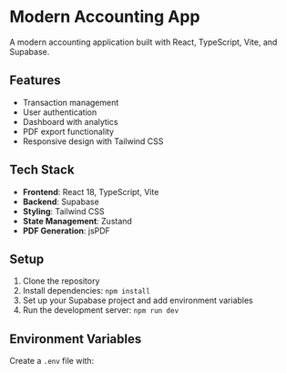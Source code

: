 # Modern Accounting App

A modern accounting application built with React, TypeScript, Vite, and Supabase.

## Features

- Transaction management
- User authentication
- Dashboard with analytics
- PDF export functionality
- Responsive design with Tailwind CSS

## Tech Stack

- **Frontend**: React 18, TypeScript, Vite
- **Backend**: Supabase
- **Styling**: Tailwind CSS
- **State Management**: Zustand
- **PDF Generation**: jsPDF

## Setup

1. Clone the repository
2. Install dependencies: `npm install`
3. Set up your Supabase project and add environment variables
4. Run the development server: `npm run dev`

## Environment Variables

Create a `.env` file with: